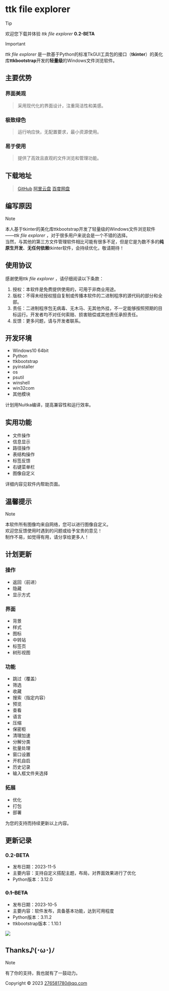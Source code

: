 # ttk file explorer

> [!TIP]
> 欢迎您下载并体验 *ttk file explorer* **0.2-BETA**

> [!IMPORTANT]
> *ttk file explorer* 是一款基于Python的标准TkGUI工具包的接口（**tkinter**）的美化库**ttkbootstrap**开发的**轻量级**的Windows文件浏览软件。

## 主要优势

### 界面美观

> 采用现代化的界面设计，注重简洁性和美感。

### 极致绿色

> 运行响应快，无配置要求，最小资源使用。

### 易于使用

> 提供了高效且直观的文件浏览和管理功能。


##  下载地址
> [GitHub](https://github.com/pyheight/ttk-file-explorer/)
> [阿里云盘](https://www.aliyundrive.com/s/kooYQY65teA/)
> [百度网盘](https://pan.baidu.com/s/1vSv-7kPXn5cRM0jjd0-qtg?pwd=2023#/home/%2F/%2F)


## 编写原因
> [!NOTE]
> 本人基于tkinter的美化库ttkbootstrap开发了轻量级的Windows文件浏览软件——*ttk file explorer* ，对于很多用户来说会是一个不错的选择。
> <br>当然，与其他的第三方文件管理软件相比可能有很多不足，但是它是为数不多的**纯原生开发**、**无任何依赖**tkinter软件，会持续优化，敬请期待！


## 使用协议

感谢使用*ttk file explorer* ，请仔细阅读以下条款：

1. 授权：本软件是免费提供使用的，可用于非商业用途。
2. 版权：不得未经授权擅自复制或传播本软件的二进制程序的源代码的部分和全部。
3. 责任：二进制程序包无病毒、无木马、无其他外挂，不一定能够按照预期的目标运行。开发者均不对任何索赔、损害赔偿或其他责任承担责任。
4. 反馈：更多问题，请与开发者联系。


## 开发环境

* Windows10 64bit
* Python
* ttkbootstrap
* pyinstaller
* os
* psutil
* winshell
* win32com
* 其他模块

计划用Nuitka编译，提高兼容性和运行效率。


## 实用功能

* 文件操作
* 信息显示
* 路径操作
* 表结构操作
* 标签反馈
* 右键菜单栏
* 图像自定义

详细内容见软件内帮助页面。


## 温馨提示
> [!NOTE]
>本软件所有图像均来自网络，您可以进行图像自定义。
<br>欢迎您反馈使用时遇到的问题或给予宝贵的意见！
<br>制作不易，如觉得有用，请分享给更多人！


## 计划更新

### 操作

* 返回（前进）
* 隐藏
* 显示方式

### 界面

* 背景
* 样式
* 图标
* 中转站
* 标签页
* 树形视图

### 功能

* 跳过（覆盖）
* 筛选
* 收藏
* 搜索（指定内容）
* 预览
* 查看
* 语言
* 压缩
* 保密柜
* 清理加速
* 分解分类
* 批量处理
* 窗口设置
* 开机自启
* 历史记录
* 输入框文件夹选择

### 拓展

* 优化
* 打包
* 部署

为您的支持而持续更新以上内容。


## 更新记录

### 0.2-BETA

* 发布日期：2023-11-5
* 主要内容：支持自定义搭配主题，布局，对界面效果进行了优化
* Python版本：3.12.0

### ~~0.1-BETA~~

* 发布日期：2023-10-5
* 主要内容：软件发布，具备基本功能，达到可用程度
* Python版本：3.11.2
* ttkbootstrap版本：1.10.1

![](https://myoctocat.com/assets/images/base-octocat.svg)

## Thanks♪(･ω･)ﾉ
> [!NOTE]
> 有了你的支持，我也就有了一鼓动力。


Copyright © 2023 276581780@qq.com
